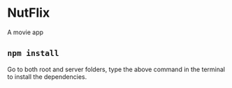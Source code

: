 # NutFlix

A movie app

## `npm install`

Go to both root and server folders, type the above command in the terminal to install the dependencies.
